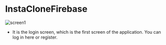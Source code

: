 # InstaCloneFirebase
![screen1](https://user-images.githubusercontent.com/82471515/158057522-32954b28-d5aa-4e35-8cd1-8e49e9680379.png)
* It is the login screen, which is the first screen of the application. You can log in here or register.
